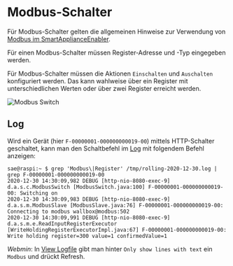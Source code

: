 # Modbus-Schalter
Für Modbus-Schalter gelten die allgemeinen Hinweise zur Verwendung von [Modbus im SmartApplianceEnabler](Modbus_DE.md).

Für einen Modbus-Schalter müssen Register-Adresse und -Typ eingegeben werden.

Für Modbus-Schalter müssen die Aktionen `Einschalten` und `Auschalten` konfiguriert werden. Das kann wahlweise über ein Register mit unterschiedlichen Werten oder über zwei Register erreicht werden.

![Modbus Switch](../pics/fe/ModbusSwitch.png)

## Log
Wird ein Gerät (hier `F-00000001-000000000019-00`) mittels HTTP-Schalter geschaltet, kann man den Schaltbefehl im [Log](Logging_DE.md) mit folgendem Befehl anzeigen:

```console
sae@raspi:~ $ grep 'Modbus\|Register' /tmp/rolling-2020-12-30.log | grep F-00000001-000000000019-00
2020-12-30 14:30:09,982 DEBUG [http-nio-8080-exec-9] d.a.s.c.ModbusSwitch [ModbusSwitch.java:100] F-00000001-000000000019-00: Switching on
2020-12-30 14:30:09,983 DEBUG [http-nio-8080-exec-9] d.a.s.m.ModbusSlave [ModbusSlave.java:76] F-00000001-000000000019-00: Connecting to modbus wallbox@modbus:502
2020-12-30 14:30:09,991 DEBUG [http-nio-8080-exec-9] d.a.s.m.e.ReadInputRegisterExecutor [WriteHoldingRegisterExecutorImpl.java:67] F-00000001-000000000019-00: Write holding register=300 value=1 confirmedValue=1
```

*Webmin*: In [View Logfile](Logging_DE.md#user-content-webmin-logs) gibt man hinter `Only show lines with text` ein `Modbus` und drückt Refresh.
